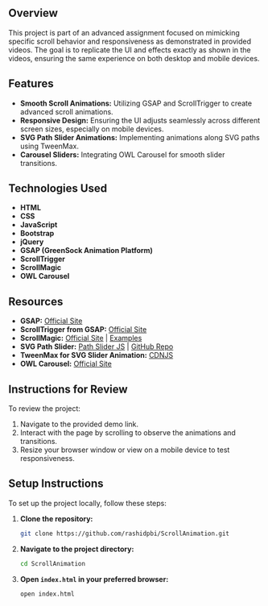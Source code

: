 
## Overview

This project is part of an advanced assignment focused on mimicking specific scroll behavior and responsiveness as demonstrated in provided videos. The goal is to replicate the UI and effects exactly as shown in the videos, ensuring the same experience on both desktop and mobile devices.


## Features

- **Smooth Scroll Animations:** Utilizing GSAP and ScrollTrigger to create advanced scroll animations.
- **Responsive Design:** Ensuring the UI adjusts seamlessly across different screen sizes, especially on mobile devices.
- **SVG Path Slider Animations:** Implementing animations along SVG paths using TweenMax.
- **Carousel Sliders:** Integrating OWL Carousel for smooth slider transitions.

## Technologies Used

- **HTML**
- **CSS**
- **JavaScript**
- **Bootstrap**
- **jQuery**
- **GSAP (GreenSock Animation Platform)**
- **ScrollTrigger**
- **ScrollMagic**
- **OWL Carousel**

## Resources

- **GSAP:** [Official Site](https://greensock.com/gsap/)
- **ScrollTrigger from GSAP:** [Official Site](https://greensock.com/scrolltrigger/)
- **ScrollMagic:** [Official Site](https://scrollmagic.io/) | [Examples](https://scrollmagic.io/examples/index.html)
- **SVG Path Slider:** [Path Slider JS](https://www.cssscript.com/fancy-svg-path-slider-path-slider-js/) | [GitHub Repo](https://github.com/lmgonzalves/path-slider)
- **TweenMax for SVG Slider Animation:** [CDNJS](https://cdnjs.com/libraries/gsap/2.1.3)
- **OWL Carousel:** [Official Site](https://owlcarousel2.github.io/OwlCarousel2/)



## Instructions for Review

To review the project:
1. Navigate to the provided demo link.
2. Interact with the page by scrolling to observe the animations and transitions.
3. Resize your browser window or view on a mobile device to test responsiveness.

## Setup Instructions

To set up the project locally, follow these steps:

1. **Clone the repository:**
    ```sh
    git clone https://github.com/rashidpbi/ScrollAnimation.git
    ```
2. **Navigate to the project directory:**
    ```sh
    cd ScrollAnimation
    ```
3. **Open `index.html` in your preferred browser:**
    ```sh
    open index.html
    ```


